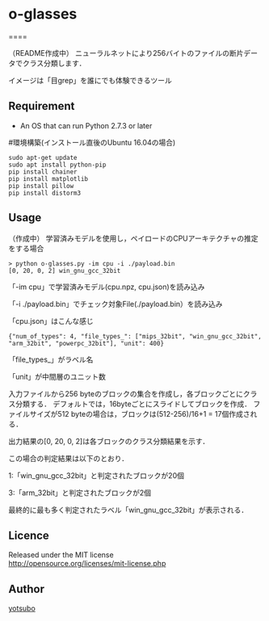 # o-glasses
====

（README作成中）
ニューラルネットにより256バイトのファイルの断片データでクラス分類します．

イメージは「目grep」を誰にでも体験できるツール

## Requirement

* An OS that can run Python 2.7.3 or later

#環境構築(インストール直後のUbuntu 16.04の場合)
```
sudo apt-get update
sudo apt install python-pip
pip install chainer
pip install matplotlib
pip install pillow
pip install distorm3
```

## Usage
（作成中）
学習済みモデルを使用し，ペイロードのCPUアーキテクチャの推定をする場合
```
> python o-glasses.py -im cpu -i ./payload.bin
[0, 20, 0, 2] win_gnu_gcc_32bit
```
「-im cpu」で学習済みモデル(cpu.npz, cpu.json)を読み込み

「-i ./payload.bin」でチェック対象File(./payload.bin）を読み込み

「cpu.json」はこんな感じ
```
{"num_of_types": 4, "file_types_": ["mips_32bit", "win_gnu_gcc_32bit", "arm_32bit", "powerpc_32bit"], "unit": 400}
```
「file_types_」がラベル名

「unit」が中間層のユニット数

入力ファイルから256 byteのブロックの集合を作成し，各ブロックごとにクラス分類する．
デフォルトでは，16byteごとにスライドしてブロックを作成．
ファイルサイズが512 byteの場合は，ブロックは(512-256)/16+1 = 17個作成される．

出力結果の[0, 20, 0, 2]は各ブロックのクラス分類結果を示す．

この場合の判定結果は以下のとおり．

1:「win_gnu_gcc_32bit」と判定されたブロックが20個

3:「arm_32bit」と判定されたブロックが2個

最終的に最も多く判定されたラベル「win_gnu_gcc_32bit」が表示される．

## Licence
Released under the MIT license  
http://opensource.org/licenses/mit-license.php

## Author

[yotsubo](https://github.com/yotsubo)
